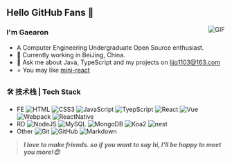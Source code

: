 ## Hello GitHub Fans 👋

<img align="right" alt="GIF" src="https://raw.githubusercontent.com/JoeyBling/JoeyBling/master/pic/pusheencode.gif" />

### I'm Gaearon

- A Computer Engineering Undergraduate Open Source enthusiast.
- 🌱 Currently working in BeiJing, China.
- 💬 Ask me about Java, TypeScript and my projects on [lijq1103@163.com](mailto:lijq1103@163.com)
- ⭐ You may like [mini-react](https://github.com/gaearon-byte/mini-react)

### 🛠 技术栈 | Tech Stack

- FE
![HTML](https://img.shields.io/badge/-HTML-333333?style=flat&logo=html5&logoColor=FCC624)
![CSS3](https://img.shields.io/badge/-CSS-333333?style=flat&logo=css3&logoColor=FF4800)
![JavaScript](https://img.shields.io/badge/-JavaScript-333333?style=flat&logo=JavaScript&logoColor=FCC624)
![TyepScript](https://img.shields.io/badge/-TyepScript-333333?style=flat&logo=typescript&logoColor=FCC624)
![React](https://img.shields.io/badge/-React-333333?style=flat&logo=react)
![Vue](https://img.shields.io/badge/-VueJS-333333?style=flat&logo=Vue.js)
![Webpack](https://img.shields.io/badge/-Webpack-333333?style=flat&logo=webpack)
![ReactNative](https://img.shields.io/badge/-ReactNative-333333?style=flat&logo=rn)
- RD
![NodeJS](https://img.shields.io/badge/-NodeJS-333333?style=flat&logo=nodedotjs)
![MySQL](https://img.shields.io/badge/-MySQL-333333?style=flat&logo=mysql)
![MongoDB](https://img.shields.io/badge/-MongoDB-333333?style=flat&logo=mongodb)
![Koa2](https://img.shields.io/badge/-Koa2-333333?style=flat&logo=koa)
![nest](https://img.shields.io/badge/-nest-333333?style=flat&logo=nest.js)
- Other
![Git](https://img.shields.io/badge/-Git-333333?style=flat&logo=git)
![GitHub](https://img.shields.io/badge/-GitHub-333333?style=flat&logo=github)
![Markdown](https://img.shields.io/badge/-Markdown-333333?style=flat&logo=markdown)

> ***I love to make friends. so if you want to say hi, I'll be happy to meet you more!😊***
